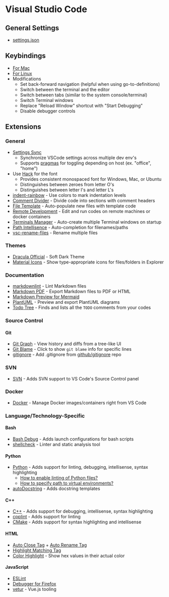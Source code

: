 # Visual Studio Code

## General Settings

* [settings.json](./settings.json)

## Keybindings

* [For Mac](./keybindings.mac.json)
* [For Linux](./keybindings.linux.json)
* Modifications
    * Set back-forward navigation (helpful when using go-to-definitions)
    * Switch between the terminal and the editor
    * Switch between tabs (similar to the system console/terminal)
    * Switch Terminal windows
    * Replace "Reload Window" shortcut with "Start Debugging"
    * Disable debugger controls

## Extensions

### General

* [Settings Sync](https://marketplace.visualstudio.com/items?itemName=Shan.code-settings-sync)
    * Synchronize VSCode settings across multiple dev env's
    * Supports [pragmas](https://github.com/shanalikhan/code-settings-sync/wiki/Sync-Pragmas) for toggling depending on host (ex. "office", "home")
* Use [Hack](https://github.com/source-foundry/Hack) for the font
    * Provides consistent monospaced font for Windows, Mac, or Ubuntu
    * Distinguishes between zeroes from letter O's
    * Distinguishes between letter I's and letter L's
* [indent-rainbow](https://marketplace.visualstudio.com/items?itemName=oderwat.indent-rainbow) - Use colors to mark indentation levels
* [Comment Divider](https://marketplace.visualstudio.com/items?itemName=stackbreak.comment-divider) - Divide code into sections with comment headers
* [File Template](https://marketplace.visualstudio.com/items?itemName=RalfZhang.filetemplate) - Auto-populate new files with template code
* [Remote Development](https://marketplace.visualstudio.com/items?itemName=ms-vscode-remote.vscode-remote-extensionpack) - Edit and run codes on remote machines or docker containers
* [Terminals Manager](https://marketplace.visualstudio.com/items?itemName=fabiospampinato.vscode-terminals) - Auto-create multiple Terminal windows on startup
* [Path Intellisence](https://marketplace.visualstudio.com/items?itemName=christian-kohler.path-intellisense) - Auto-completion for filenames/paths
* [vsc-rename-files](https://marketplace.visualstudio.com/items?itemName=alfnielsen.vsc-rename-files) - Rename multiple files

### Themes

* [Dracula Official](https://marketplace.visualstudio.com/items?itemName=dracula-theme.theme-dracula) - Soft Dark Theme
* [Material Icons](https://marketplace.visualstudio.com/items?itemName=PKief.material-icon-theme) - Show type-appropriate icons for files/folders in Explorer

### Documentation

* [markdownlint](https://marketplace.visualstudio.com/items?itemName=DavidAnson.vscode-markdownlint) - Lint Markdown files
* [Markdown PDF](https://marketplace.visualstudio.com/items?itemName=yzane.markdown-pdf) - Export Markdown files to PDF or HTML
* [Markdown Preview for Mermaid](https://marketplace.visualstudio.com/items?itemName=bierner.markdown-mermaid)
* [PlantUML](https://marketplace.visualstudio.com/items?itemName=jebbs.plantuml) - Preview  and export PlantUML diagrams
* [Todo Tree](https://marketplace.visualstudio.com/items?itemName=Gruntfuggly.todo-tree) - Finds and lists all the `TODO` comments from your codes

### Source Control

#### Git

* [Git Graph](https://marketplace.visualstudio.com/items?itemName=mhutchie.git-graph) - View history and diffs from a tree-like UI
* [Git Blame](https://marketplace.visualstudio.com/items?itemName=waderyan.gitblame) - Click to show `git blame` info for specific lines
* [gitignore](https://marketplace.visualstudio.com/items?itemName=codezombiech.gitignore) - Add .gitignore from [github/gitignore](https://github.com/github/gitignore) repo

### SVN

* [SVN](https://marketplace.visualstudio.com/items?itemName=johnstoncode.svn-scm) - Adds SVN support to VS Code's Source Control panel

### Docker

* [Docker](https://marketplace.visualstudio.com/items?itemName=PeterJausovec.vscode-docker) - Manage Docker images/containers right from VS Code

### Language/Technology-Specific

#### Bash

* [Bash Debug](https://marketplace.visualstudio.com/items?itemName=rogalmic.bash-debug) - Adds launch configurations for bash scripts
* [shellcheck](https://marketplace.visualstudio.com/items?itemName=timonwong.shellcheck) - Linter and static analysis tool

#### Python

* [Python](https://marketplace.visualstudio.com/items?itemName=ms-python.python) - Adds support for linting, debugging, intellisense, syntax highlighting
    * [How to enable linting of Python files?](https://code.visualstudio.com/docs/python/linting)
    * [How to specify path to virtual environments?](https://code.visualstudio.com/docs/python/environments#_where-the-extension-looks-for-environments)
* [autoDocstring](https://marketplace.visualstudio.com/items?itemName=njpwerner.autodocstring) - Adds docstring templates

#### C++

* [C++](https://marketplace.visualstudio.com/items?itemName=ms-vscode.cpptools) - Adds support for debugging, intellisense, syntax highlighting
* [cpplint](https://marketplace.visualstudio.com/items?itemName=mine.cpplint) - Adds support for linting
* [CMake](https://marketplace.visualstudio.com/items?itemName=twxs.cmake) - Adds support for syntax highlighting and intellisense

#### HTML

* [Auto Close Tag](https://marketplace.visualstudio.com/items?itemName=formulahendry.auto-close-tag) + [Auto Rename Tag](https://marketplace.visualstudio.com/items?itemName=formulahendry.auto-rename-tag)
* [Highlight Matching Tag](https://marketplace.visualstudio.com/items?itemName=vincaslt.highlight-matching-tag)
* [Color Highlight](https://marketplace.visualstudio.com/items?itemName=naumovs.color-highlight) - Show hex values in their actual color

#### JavaScript

* [ESLint](https://marketplace.visualstudio.com/items?itemName=dbaeumer.vscode-eslint)
* [Debugger for Firefox](https://marketplace.visualstudio.com/items?itemName=firefox-devtools.vscode-firefox-debug)
* [vetur](https://marketplace.visualstudio.com/items?itemName=octref.vetur) - Vue.js tooling
